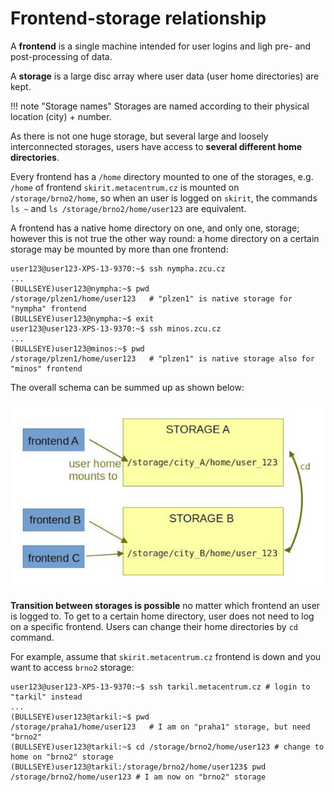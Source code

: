 # Frontend-storage relationship

A **frontend** is a single machine intended for user logins and ligh pre- and post-processing of data.

A **storage** is a large disc array where user data (user home directories) are kept.

!!! note "Storage names"
    Storages are named according to their physical location (city) + number.

As there is not one huge storage, but several large and loosely interconnected storages, users have access to **several different home directories**.

Every frontend has a `/home` directory mounted to one of the storages, e.g. `/home` of frontend `skirit.metacentrum.cz` is mounted on `/storage/brno2/home`, so when an user is logged on `skirit`, the commands `ls ~` and `ls /storage/brno2/home/user123` are equivalent. 

A frontend has a native home directory on one, and only one, storage; however this is not true the other way round: a home directory on a certain storage may be mounted by more than one frontend:

    user123@user123-XPS-13-9370:~$ ssh nympha.zcu.cz 
    ...
    (BULLSEYE)user123@nympha:~$ pwd
    /storage/plzen1/home/user123   # "plzen1" is native storage for "nympha" frontend
    (BULLSEYE)user123@nympha:~$ exit 
    user123@user123-XPS-13-9370:~$ ssh minos.zcu.cz
    ...
    (BULLSEYE)user123@minos:~$ pwd
    /storage/plzen1/home/user123   # "plzen1" is native storage also for "minos" frontend

The overall schema can be summed up as shown below:

![Frontends, storages and homes connection](frontends-storages-homes.jpg)

**Transition between storages is possible** no matter which frontend an user is logged to. To get to a certain home directory, user does not need to log on a specific frontend. Users can change their home directories by `cd` command.

For example, assume that `skirit.metacentrum.cz` frontend is down and you want to access `brno2` storage:

    user123@user123-XPS-13-9370:~$ ssh tarkil.metacentrum.cz # login to "tarkil" instead
    ...
    (BULLSEYE)user123@tarkil:~$ pwd
    /storage/praha1/home/user123   # I am on "praha1" storage, but need "brno2"
    (BULLSEYE)user123@tarkil:~$ cd /storage/brno2/home/user123 # change to home on "brno2" storage
    (BULLSEYE)user123@tarkil:/storage/brno2/home/user123$ pwd 
    /storage/brno2/home/user123 # I am now on "brno2" storage 


